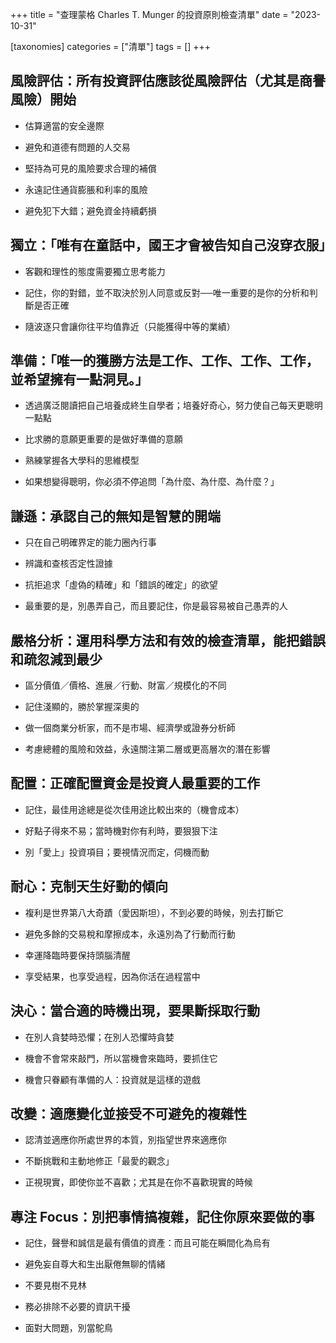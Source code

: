 +++
title = "查理蒙格 Charles T. Munger 的投資原則檢查清單"
date = "2023-10-31"

[taxonomies]
categories = ["清單"]
tags = []
+++

風險評估：所有投資評估應該從風險評估（尤其是商譽風險）開始
-----------------------------

-   估算適當的安全邊際

-   避免和道德有問題的人交易

-   堅持為可見的風險要求合理的補償

-   永遠記住通貨膨脹和利率的風險

-   避免犯下大錯；避免資金持續虧損

獨立：「唯有在童話中，國王才會被告知自己沒穿衣服」
-------------------------

-   客觀和理性的態度需要獨立思考能力

-   記住，你的對錯，並不取決於別人同意或反對──唯一重要的是你的分析和判斷是否正確

-   隨波逐只會讓你往平均值靠近（只能獲得中等的業績）

準備：「唯一的獲勝方法是工作、工作、工作、工作，並希望擁有一點洞見。」
-----------------------------------

-   透過廣泛閱讀把自己培養成終生自學者；培養好奇心，努力使自己每天更聰明一點點

-   比求勝的意願更重要的是做好準備的意願

-   熟練掌握各大學科的思維模型

-   如果想變得聰明，你必須不停追問「為什麼、為什麼、為什麼？」

謙遜：承認自己的無知是智慧的開端
----------------

-   只在自己明確界定的能力圈內行事

-   辨識和查核否定性證據

-   抗拒追求「虛偽的精確」和「錯誤的確定」的欲望

-   最重要的是，別愚弄自己，而且要記住，你是最容易被自己愚弄的人

嚴格分析：運用科學方法和有效的檢查清單，能把錯誤和疏忽減到最少
-------------------------------

-   區分價值／價格、進展／行動、財富／規模化的不同

-   記住淺顯的，勝於掌握深奧的

-   做一個商業分析家，而不是市場、經濟學或證券分析師

-   考慮總體的風險和效益，永遠關注第二層或更高層次的潛在影響

配置：正確配置資金是投資人最重要的工作
-------------------

-   記住，最佳用途總是從次佳用途比較出來的（機會成本）

-   好點子得來不易；當時機對你有利時，要狠狠下注

-   別「愛上」投資項目；要視情況而定，伺機而動

耐心：克制天生好動的傾向
------------

-   複利是世界第八大奇蹟（愛因斯坦），不到必要的時候，別去打斷它

-   避免多餘的交易稅和摩擦成本，永遠別為了行動而行動

-   幸運降臨時要保持頭腦清醒

-   享受結果，也享受過程，因為你活在過程當中

決心：當合適的時機出現，要果斷採取行動
-------------------

-   在別人貪婪時恐懼；在別人恐懼時貪婪

-   機會不會常來敲門，所以當機會來臨時，要抓住它

-   機會只眷顧有準備的人：投資就是這樣的遊戲

改變：適應變化並接受不可避免的複雜性
------------------

-   認清並適應你所處世界的本質，別指望世界來適應你

-   不斷挑戰和主動地修正「最愛的觀念」

-   正視現實，即使你並不喜歡；尤其是在你不喜歡現實的時候

專注 Focus：別把事情搞複雜，記住你原來要做的事
--------------------------

-   記住，聲譽和誠信是最有價值的資產：而且可能在瞬間化為烏有

-   避免妄自尊大和生出厭倦無聊的情緒

-   不要見樹不見林

-   務必排除不必要的資訊干擾

-   面對大問題，別當鴕鳥
